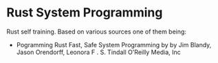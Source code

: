 # Rust System Programming

Rust self training. Based on various sources one of them being:
* Pogramming Rust Fast, Safe System Programming
  by by Jim Blandy, Jason Orendorff, Leonora F . S. Tindall
  O'Reilly Media, Inc
